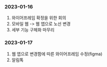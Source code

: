 ### 2023-01-16
1. 와이어프레임 확정을 위한 회의
2. 모바일 웹 -> 웹 앱으로 노선 변경
3. 세부 기능 구체화 마무리
### 2023-01-17
1. 웹 앱으로 변경함에 따른 와이어프레임 수정(figma)
2. 알림톡 